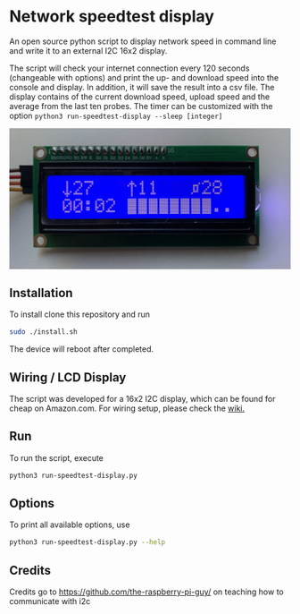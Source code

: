 # Network speedtest display
An open source python script to display network speed in command line and write it to an external I2C 16x2 display.

The script will check your internet connection every 120 seconds (changeable with options) and print the up- and download speed into the console and display. In addition, it will save the result into a csv file.
The display contains of the current download speed, upload speed and the average from the last ten probes. The timer can be customized with the option ```python3 run-speedtest-display --sleep [integer]```

<img src="https://raw.githubusercontent.com/maxi07/speedtest-display/master/doc/Progress_lcd.JPEG" align="center"/>

## Installation
To install clone this repository and run
```bash
sudo ./install.sh
```
The device will reboot after completed. 

## Wiring / LCD Display
The script was developed for a 16x2 I2C display, which can be found for cheap on Amazon.com.
For wiring setup, please check the [wiki.](https://github.com/maxi07/speedtest-display/wiki/Connect-LCD-display)

## Run
To run the script, execute
```bash
python3 run-speedtest-display.py
```

## Options
To print all available options, use 
```bash
python3 run-speedtest-display.py --help
```

## Credits
Credits go to https://github.com/the-raspberry-pi-guy/ on teaching how to communicate with i2c
